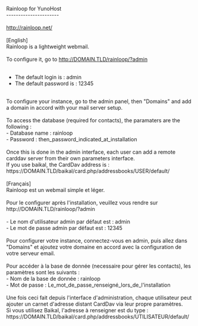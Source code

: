 Rainloop for YunoHost<br>
----------------------<br>
<br>
http://rainloop.net/<br>
<br>
[English]<br>
Rainloop is a lightweight webmail.<br>
<br>
To configure it, go to http://DOMAIN.TLD/rainloop/?admin<br>
<br>
- The default login is : admin<br>
- The default password is : 12345<br>
<br>
To configure your instance, go to the admin panel, then "Domains" and add a domain in accord with your mail server setup.<br>
<br>
To access the database (required for contacts), the paramaters are the following :<br>
- Database name : rainloop<br>
- Password : then_password_indicated_at_installation<br>
<br>
Once this is done in the admin interface, each user can add a remote carddav server from their own parameters interface.<br>
If you use baikal, the CardDav address is :<br>
https://DOMAIN.TLD/baikal/card.php/addressbooks/USER/default/
<br>
<br>
[Français]<br>
Rainloop est un webmail simple et léger.<br>
<br>
Pour le configurer après l'installation, veuillez vous rendre sur http://DOMAIN.TLD/rainloop/?admin<br>
<br>
- Le nom d'utilisateur admin par défaut est : admin<br>
- Le mot de passe admin par défaut est : 12345<br>
<br>
Pour configurer votre instance, connectez-vous en admin, puis allez dans "Domains" et ajoutez votre domaine en accord avec la configuration de votre serveur email.<br>
<br>
Pour accéder à la base de donnée (necessaire pour gérer les contacts), les paramètres sont les suivants :<br>
- Nom de la base de donnée : rainloop<br>
- Mot de passe : Le_mot_de_passe_renseigné_lors_de_l'installation<br>
<br>
Une fois ceci fait depuis l'interface d'administration, chaque utilisateur peut ajouter un carnet d'adresse distant CardDav via leur propre paramètres.<br>
Si vous utilisez Baikal, l'adresse à renseigner est du type :<br>
https://DOMAIN.TLD/baikal/card.php/addressbooks/UTILISATEUR/default/<br>
